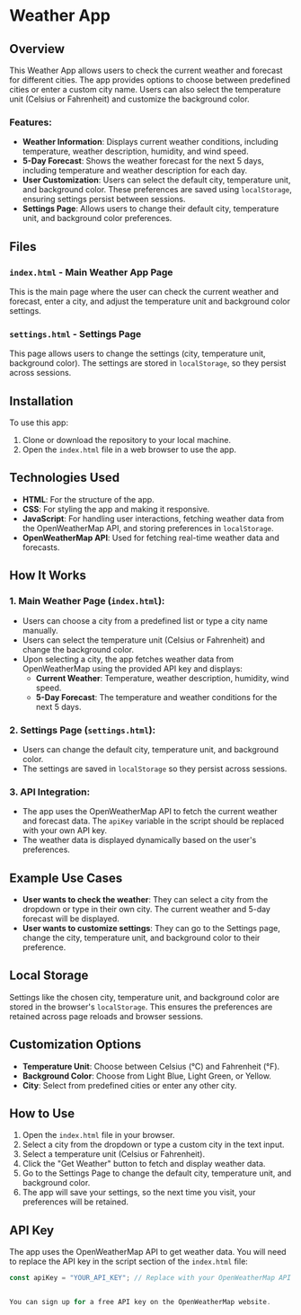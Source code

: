 # Weather App

## Overview

This Weather App allows users to check the current weather and forecast for different cities. The app provides options to choose between predefined cities or enter a custom city name. Users can also select the temperature unit (Celsius or Fahrenheit) and customize the background color.

### Features:
- **Weather Information**: Displays current weather conditions, including temperature, weather description, humidity, and wind speed.
- **5-Day Forecast**: Shows the weather forecast for the next 5 days, including temperature and weather description for each day.
- **User Customization**: Users can select the default city, temperature unit, and background color. These preferences are saved using `localStorage`, ensuring settings persist between sessions.
- **Settings Page**: Allows users to change their default city, temperature unit, and background color preferences.

## Files

### `index.html` - Main Weather App Page
This is the main page where the user can check the current weather and forecast, enter a city, and adjust the temperature unit and background color settings.

### `settings.html` - Settings Page
This page allows users to change the settings (city, temperature unit, background color). The settings are stored in `localStorage`, so they persist across sessions.

## Installation

To use this app:
1. Clone or download the repository to your local machine.
2. Open the `index.html` file in a web browser to use the app.


## Technologies Used
- **HTML**: For the structure of the app.
- **CSS**: For styling the app and making it responsive.
- **JavaScript**: For handling user interactions, fetching weather data from the OpenWeatherMap API, and storing preferences in `localStorage`.
- **OpenWeatherMap API**: Used for fetching real-time weather data and forecasts.

## How It Works

### 1. **Main Weather Page (`index.html`)**:
- Users can choose a city from a predefined list or type a city name manually.
- Users can select the temperature unit (Celsius or Fahrenheit) and change the background color.
- Upon selecting a city, the app fetches weather data from OpenWeatherMap using the provided API key and displays:
  - **Current Weather**: Temperature, weather description, humidity, wind speed.
  - **5-Day Forecast**: The temperature and weather conditions for the next 5 days.

### 2. **Settings Page (`settings.html`)**:
- Users can change the default city, temperature unit, and background color.
- The settings are saved in `localStorage` so they persist across sessions.

### 3. **API Integration**:
- The app uses the OpenWeatherMap API to fetch the current weather and forecast data. The `apiKey` variable in the script should be replaced with your own API key.
- The weather data is displayed dynamically based on the user's preferences.

## Example Use Cases
- **User wants to check the weather**: They can select a city from the dropdown or type in their own city. The current weather and 5-day forecast will be displayed.
- **User wants to customize settings**: They can go to the Settings page, change the city, temperature unit, and background color to their preference.

## Local Storage
Settings like the chosen city, temperature unit, and background color are stored in the browser's `localStorage`. This ensures the preferences are retained across page reloads and browser sessions.

## Customization Options
- **Temperature Unit**: Choose between Celsius (°C) and Fahrenheit (°F).
- **Background Color**: Choose from Light Blue, Light Green, or Yellow.
- **City**: Select from predefined cities or enter any other city.

## How to Use
1. Open the `index.html` file in your browser.
2. Select a city from the dropdown or type a custom city in the text input.
3. Select a temperature unit (Celsius or Fahrenheit).
4. Click the "Get Weather" button to fetch and display weather data.
5. Go to the Settings Page to change the default city, temperature unit, and background color.
6. The app will save your settings, so the next time you visit, your preferences will be retained.

## API Key
The app uses the OpenWeatherMap API to get weather data. You will need to replace the API key in the script section of the `index.html` file:

```js
const apiKey = "YOUR_API_KEY"; // Replace with your OpenWeatherMap API key


You can sign up for a free API key on the OpenWeatherMap website.
